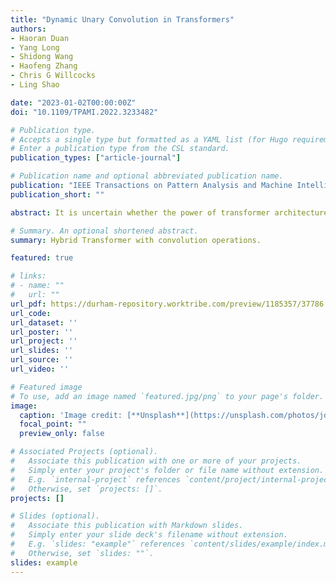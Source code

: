 ```yaml
---
title: "Dynamic Unary Convolution in Transformers"
authors:
- Haoran Duan
- Yang Long
- Shidong Wang
- Haofeng Zhang
- Chris G Willcocks
- Ling Shao

date: "2023-01-02T00:00:00Z"
doi: "10.1109/TPAMI.2022.3233482"

# Publication type.
# Accepts a single type but formatted as a YAML list (for Hugo requirements).
# Enter a publication type from the CSL standard.
publication_types: ["article-journal"]

# Publication name and optional abbreviated publication name.
publication: "IEEE Transactions on Pattern Analysis and Machine Intelligence "
publication_short: ""

abstract: It is uncertain whether the power of transformer architectures can complement existing convolutional neural networks. A few recent attempts have combined convolution with transformer design through a range of structures in series, where the main contribution of this paper is to explore a parallel design approach. While previous transformed-based approaches need to segment the image into patch-wise tokens, we observe that the multi-head self-attention conducted on convolutional features is mainly sensitive to global correlations and that the performance degrades when these correlations are not exhibited. We propose two parallel modules along with multi-head self-attention to enhance the transformer. For local information, a dynamic local enhancement module leverages convolution to dynamically and explicitly enhance positive local patches and suppress the response to less informative ones. For mid-level structure, a novel unary co-occurrence excitation module utilizes convolution to actively search the local co-occurrence between patches. The parallel-designed Dynamic Unary Convolution in Transformer (DUCT) blocks are aggregated into a deep architecture, which is comprehensively evaluated across essential computer vision tasks in image-based classification, segmentation, retrieval and density estimation. Both qualitative and quantitative results show our parallel convolutional-transformer approach with dynamic and unary convolution outperforms existing series-designed structures.

# Summary. An optional shortened abstract.
summary: Hybrid Transformer with convolution operations.

featured: true

# links:
# - name: ""
#   url: ""
url_pdf: https://durham-repository.worktribe.com/preview/1185357/37786.pdf
url_code: 
url_dataset: ''
url_poster: ''
url_project: ''
url_slides: ''
url_source: ''
url_video: ''

# Featured image
# To use, add an image named `featured.jpg/png` to your page's folder. 
image:
  caption: 'Image credit: [**Unsplash**](https://unsplash.com/photos/jdD8gXaTZsc)'
  focal_point: ""
  preview_only: false

# Associated Projects (optional).
#   Associate this publication with one or more of your projects.
#   Simply enter your project's folder or file name without extension.
#   E.g. `internal-project` references `content/project/internal-project/index.md`.
#   Otherwise, set `projects: []`.
projects: []

# Slides (optional).
#   Associate this publication with Markdown slides.
#   Simply enter your slide deck's filename without extension.
#   E.g. `slides: "example"` references `content/slides/example/index.md`.
#   Otherwise, set `slides: ""`.
slides: example
---
```

